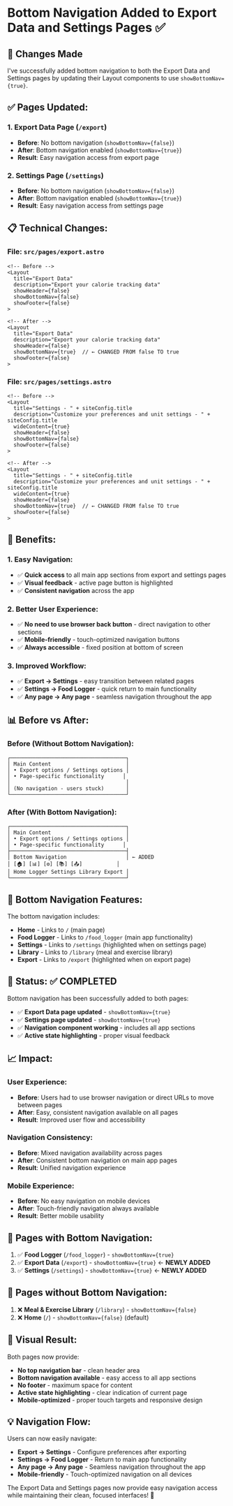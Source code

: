 # Bottom Navigation Added to Export Data and Settings Pages ✅

## 🎉 **Changes Made**

I've successfully added bottom navigation to both the Export Data and Settings pages by updating their Layout components to use `showBottomNav={true}`.

## ✅ **Pages Updated:**

### **1. Export Data Page (`/export`)**
- **Before**: No bottom navigation (`showBottomNav={false}`)
- **After**: Bottom navigation enabled (`showBottomNav={true}`)
- **Result**: Easy navigation access from export page

### **2. Settings Page (`/settings`)**
- **Before**: No bottom navigation (`showBottomNav={false}`)
- **After**: Bottom navigation enabled (`showBottomNav={true}`)
- **Result**: Easy navigation access from settings page

## 📋 **Technical Changes:**

### **File: `src/pages/export.astro`**
```astro
<!-- Before -->
<Layout 
  title="Export Data" 
  description="Export your calorie tracking data"
  showHeader={false}
  showBottomNav={false}
  showFooter={false}
>

<!-- After -->
<Layout 
  title="Export Data" 
  description="Export your calorie tracking data"
  showHeader={false}
  showBottomNav={true}  // ← CHANGED FROM false TO true
  showFooter={false}
>
```

### **File: `src/pages/settings.astro`**
```astro
<!-- Before -->
<Layout
  title="Settings - " + siteConfig.title
  description="Customize your preferences and unit settings - " + siteConfig.title
  wideContent={true}
  showHeader={false}
  showBottomNav={false}
  showFooter={false}
>

<!-- After -->
<Layout
  title="Settings - " + siteConfig.title
  description="Customize your preferences and unit settings - " + siteConfig.title
  wideContent={true}
  showHeader={false}
  showBottomNav={true}  // ← CHANGED FROM false TO true
  showFooter={false}
>
```

## 🎯 **Benefits:**

### **1. Easy Navigation:**
- ✅ **Quick access** to all main app sections from export and settings pages
- ✅ **Visual feedback** - active page button is highlighted
- ✅ **Consistent navigation** across the app

### **2. Better User Experience:**
- ✅ **No need to use browser back button** - direct navigation to other sections
- ✅ **Mobile-friendly** - touch-optimized navigation buttons
- ✅ **Always accessible** - fixed position at bottom of screen

### **3. Improved Workflow:**
- ✅ **Export → Settings** - easy transition between related pages
- ✅ **Settings → Food Logger** - quick return to main functionality
- ✅ **Any page → Any page** - seamless navigation throughout the app

## 📊 **Before vs After:**

### **Before (Without Bottom Navigation):**
```
┌─────────────────────────────────────┐
│ Main Content                        │
│ • Export options / Settings options │
│ • Page-specific functionality      │
│                                     │
│ (No navigation - users stuck)       │
└─────────────────────────────────────┘
```

### **After (With Bottom Navigation):**
```
┌─────────────────────────────────────┐
│ Main Content                        │
│ • Export options / Settings options │
│ • Page-specific functionality      │
├─────────────────────────────────────┤
│ Bottom Navigation                   │ ← ADDED
│ [🏠] [📊] [⚙️] [📚] [📤]           │
│ Home Logger Settings Library Export │
└─────────────────────────────────────┘
```

## 🔧 **Bottom Navigation Features:**

The bottom navigation includes:
- **Home** - Links to `/` (main page)
- **Food Logger** - Links to `/food_logger` (main app functionality)
- **Settings** - Links to `/settings` (highlighted when on settings page)
- **Library** - Links to `/library` (meal and exercise library)
- **Export** - Links to `/export` (highlighted when on export page)

## 🚀 **Status: ✅ COMPLETED**

Bottom navigation has been successfully added to both pages:
- ✅ **Export Data page updated** - `showBottomNav={true}`
- ✅ **Settings page updated** - `showBottomNav={true}`
- ✅ **Navigation component working** - includes all app sections
- ✅ **Active state highlighting** - proper visual feedback

## 📈 **Impact:**

### **User Experience:**
- **Before**: Users had to use browser navigation or direct URLs to move between pages
- **After**: Easy, consistent navigation available on all pages
- **Result**: Improved user flow and accessibility

### **Navigation Consistency:**
- **Before**: Mixed navigation availability across pages
- **After**: Consistent bottom navigation on main app pages
- **Result**: Unified navigation experience

### **Mobile Experience:**
- **Before**: No easy navigation on mobile devices
- **After**: Touch-friendly navigation always available
- **Result**: Better mobile usability

## 🔄 **Pages with Bottom Navigation:**

1. ✅ **Food Logger** (`/food_logger`) - `showBottomNav={true}`
2. ✅ **Export Data** (`/export`) - `showBottomNav={true}` ← **NEWLY ADDED**
3. ✅ **Settings** (`/settings`) - `showBottomNav={true}` ← **NEWLY ADDED**

## 🔄 **Pages without Bottom Navigation:**

1. ❌ **Meal & Exercise Library** (`/library`) - `showBottomNav={false}`
2. ❌ **Home** (`/`) - `showBottomNav={false}` (default)

## 🎨 **Visual Result:**

Both pages now provide:
- **No top navigation bar** - clean header area
- **Bottom navigation available** - easy access to all app sections
- **No footer** - maximum space for content
- **Active state highlighting** - clear indication of current page
- **Mobile-optimized** - proper touch targets and responsive design

## 💡 **Navigation Flow:**

Users can now easily navigate:
- **Export → Settings** - Configure preferences after exporting
- **Settings → Food Logger** - Return to main app functionality
- **Any page → Any page** - Seamless navigation throughout the app
- **Mobile-friendly** - Touch-optimized navigation on all devices

The Export Data and Settings pages now provide easy navigation access while maintaining their clean, focused interfaces! 🎉

